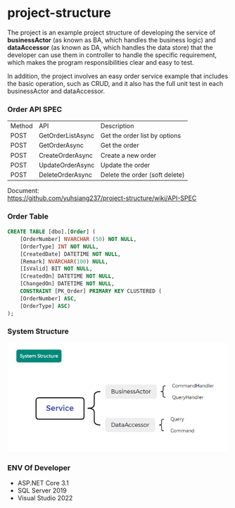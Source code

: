 # project-structure
The project is an example project structure of developing the service of **businessActor** (as known as BA, which handles the business logic) and **dataAccessor** (as known as DA, which handles the data store) that the developer can use them in controller to handle the specific requirement, which makes the program responsibilities clear and easy to test.

In addition, the project involves an easy order service example that includes the basic operation, such as CRUD, and it also has the full unit test in each businessActor and dataAccessor.

### Order API SPEC
<table>
<tr>
<td>Method</td>
<td>API</td>
<td>Description</td>
</tr>
<tr>
<td>POST</td>
<td>GetOrderListAsync</td>
<td>Get the order list by options</td>
</tr>
<tr>
<td>POST</td>
<td>GetOrderAsync</td>
<td>Get the order</td>
</tr>
<tr>
<td>POST</td>
<td>CreateOrderAsync</td>
<td>Create a new order</td>
</tr>
<tr>
<td>POST</td>
<td>UpdateOrderAsync</td>
<td>Update the order</td>
</tr>
<tr>
<td>POST</td>
<td>DeleteOrderAsync</td>
<td>Delete the order (soft delete)</td>
</tr>
</table>

Document:  
https://github.com/yuhsiang237/project-structure/wiki/API-SPEC

### Order Table
```sql
CREATE TABLE [dbo].[Order] (
    [OrderNumber] NVARCHAR (50) NOT NULL,
    [OrderType] INT NOT NULL,
    [CreatedDate] DATETIME NOT NULL,
    [Remark] NVARCHAR(100) NULL, 
    [IsValid] BIT NOT NULL,
    [CreatedOn] DATETIME NOT NULL,
    [ChangedOn] DATETIME NOT NULL,
    CONSTRAINT [PK_Order] PRIMARY KEY CLUSTERED (
    [OrderNumber] ASC,
    [OrderType] ASC)
);
```

### System Structure
<img style="width:500px" src="https://github.com/yuhsiang237/project-structure/blob/master/Assets/1.system_structure.PNG?raw=true"/>


### ENV Of Developer 
- ASP.NET Core 3.1
- SQL Server 2019
- Visual Studio 2022
